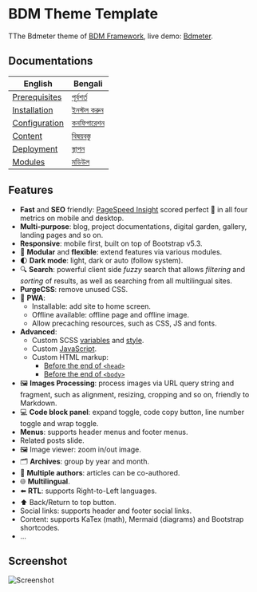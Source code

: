 # BDM Theme Template

TThe Bdmeter theme of [BDM Framework](https://bdmeter.info), live demo: [Bdmeter](https://bdmeter.info).

## Documentations

| English | Bengali |
| ------- | -------- |
| [Prerequisites](https://hbstack.dev/en/docs/getting-started/prerequisites/) | [পূর্বশর্ত](https://hbstack.dev/zh-hans/docs/getting-started/prerequisites/) |
| [Installation](https://hbstack.dev/en/docs/getting-started/installation/) | [ইনস্টল করুন](https://hbstack.dev/zh-hans/docs/getting-started/installation/) |
| [Configuration](https://hbstack.dev/en/docs/configuration/) | [কনফিগারেশন](https://hbstack.dev/zh-hans/docs/configuration/) |
| [Content](https://hbstack.dev/en/docs/content/) | [বিষয়বস্তু](https://hbstack.dev/zh-hans/docs/content/) |
| [Deployment](https://hbstack.dev/en/docs/deployment/) | [স্থাপন](https://hbstack.dev/zh-hans/docs/deployment/) |
| [Modules](https://hbstack.dev/en/docs/modules/) | [মডিউল](https://hbstack.dev/zh-hans/docs/modules/) |

## Features

- **Fast** and **SEO** friendly: [PageSpeed Insight](https://pagespeed.web.dev/analysis?url=https://theme.hbstack.dev/en/) scored perfect :100: in all four metrics on mobile and desktop.
- **Multi-purpose**: blog, project documentations, digital garden, gallery, landing pages and so on.
- **Responsive**: mobile first, built on top of Bootstrap v5.3.
- :ice_cube: **Modular** and **flexible**: extend features via various modules.
- :first_quarter_moon: **Dark mode**: light, dark or auto (follow system).
- :mag: **Search**: powerful client side *fuzzy* search that allows *filtering* and *sorting* of results, as well as searching from all multilingual sites.
- **PurgeCSS**: remove unused CSS.
- :rocket: **PWA**:
  - Installable: add site to home screen.
  - Offline available: offline page and offline image.
  - Allow precaching resources, such as CSS, JS and fonts.
- **Advanced**:
  - Custom SCSS [variables](https://github.com/ronibd0/bdmeter.info/blob/main/assets/hb/modules/custom/scss/variables.tmpl.scss) and [style](https://github.com/ronibd0/bdmeter.info/blob/main/assets/hb/modules/custom/scss/index.scss).
  - Custom [JavaScript](https://github.com/ronibd0/bdmeter.info/blob/main/assets/hb/modules/custom/js/index.ts).
  - Custom HTML markup:
    - [Before the end of `<head>`](https://github.com/ronibd0/bdmeter.info/blob/main/layouts/partials/hugopress/modules/hb-custom/hooks/head-end.html)
    - [Before the end of `<body>`](https://github.com/ronibd0/bdmeter.info/blob/main/layouts/partials/hugopress/modules/hb-custom/hooks/body-end.html)
- :framed_picture: **Images Processing**: process images via URL query string and fragment, such as alignment, resizing, cropping and so on, friendly to Markdown.
- :computer: **Code block panel**: expand toggle, code copy button, line number toggle and wrap toggle.
- **Menus**: supports header menus and footer menus.
- Related posts slide.
- :framed_picture: Image viewer: zoom in/out image.
- :card_index_dividers:	**Archives**: group by year and month.
- :memo: **Multiple authors**: articles can be co-authored.
- :globe_with_meridians: **Multilingual**.
- :arrow_left: **RTL**: supports Right-to-Left languages.
- :arrow_up: Back/Return to top button.
- Social links: supports header and footer social links.
- Content: supports KaTex (math), Mermaid (diagrams) and Bootstrap shortcodes.
- ...

## Screenshot

![Screenshot](https://raw.githubusercontent.com/hbstack/theme/main/images/screenshot.png)
